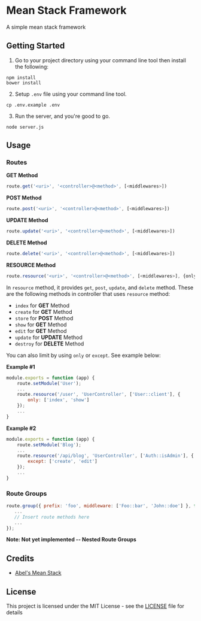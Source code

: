 # Mean Stack Framework

A simple mean stack framework

## Getting Started

1. Go to your project directory using your command line tool then install the following:

```
npm install
bower install
```

2. Setup `.env` file using your command line tool.

```
cp .env.example .env
```

3. Run the server, and you're good to go.

```
node server.js
```

## Usage

### Routes

**GET Method**

```js
route.get('<uri>', '<controller>@<method>', [<middlewares>])
```

**POST Method**

```js
route.post('<uri>', '<controller>@<method>', [<middlewares>])
```

**UPDATE Method**

```js
route.update('<uri>', '<controller>@<method>', [<middlewares>])
```

**DELETE Method**

```js
route.delete('<uri>', '<controller>@<method>', [<middlewares>])
```

**RESOURCE Method**

```js
route.resource('<uri>', '<controller>@<method>', [<middlewares>], {only|except})
```

In `resource` method, it provides `get`, `post`, `update`, and `delete` method. These are the following methods in controller that uses `resource` method:

- `index` for **GET** Method
- `create` for **GET** Method
- `store` for **POST** Method
- `show` for **GET** Method
- `edit` for **GET** Method
- `update` for **UPDATE** Method
- `destroy` for **DELETE** Method

You can also limit by using `only` or `except`. See example below:

**Example #1**

```js
module.exports = function (app) {
    route.setModule('User');
    ...
    route.resource('/user', 'UserController', ['User::client'], {
        only: ['index', 'show']
    });
    ...
}
``` 

**Example #2**

```js
module.exports = function (app) {
    route.setModule('Blog');
    ...
    route.resource('/api/blog', 'UserController', ['Auth::isAdmin'], {
        except: ['create', 'edit']
    });
    ...
}
```

### Route Groups

```js
route.group({ prefix: 'foo', middleware: ['Foo::bar', 'John::doe'] }, function () {
   ...
   // Insert route methods here
   ... 
});
```

**Note: Not yet implemented -- Nested Route Groups**

## Credits

  - [Abel's Mean Stack](https://github.com/abelardovaje/mean-stack-chat-room)

## License

This project is licensed under the MIT License - see the [LICENSE](https://github.com/jcmlumacad/mean-stack-framework/blob/master/LICENSE) file for details
